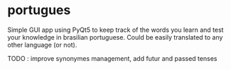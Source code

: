 # portugues

Simple GUI app using PyQt5 to keep track of the words you learn and test your knowledge in brasilian portuguese. Could be easily translated to any other language (or not).

TODO : improve synonymes management, add futur and passed tenses